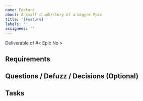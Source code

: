 ```yaml
---
name: Feature
about: A small chunk/story of a bigger Epic
title: '[Feature] '
labels: ''
assignees: ''
---
```


Deliverable of #< Epic No >

## Requirements
<!--List requirements from parent Epic that are in the scope of this deliverable-->

## Questions / Defuzz / Decisions (Optional)
<!--List any questions/unknowns associated with this deliverable, key points from a defuzz if it was required and any decisions that have been made as a result of discussions-->

## Tasks
<!--List down tasks to be performed to make this deliverable -->
